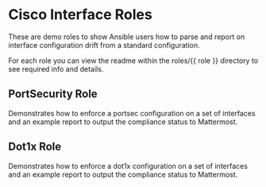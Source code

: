 # Cisco Interface Roles

These are demo roles to show Ansible users how to parse and report on interface configuration drift from a standard configuration.

For each role you can view the readme within the roles/{{ role }} directory to see required info and details.

## PortSecurity Role

Demonstrates how to enforce a portsec configuration on a set of interfaces and an example report to output the compliance status to Mattermost.

## Dot1x Role

Demonstrates how to enforce a dot1x configuration on a set of interfaces and an example report to output the compliance status to Mattermost.
